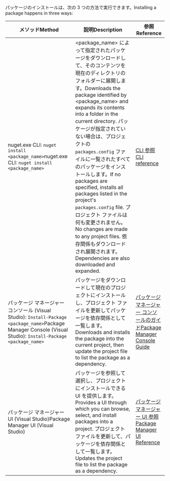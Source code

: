 <span data-ttu-id="dcaae-101">パッケージのインストールは、次の 3 つの方法で実行できます。</span><span class="sxs-lookup"><span data-stu-id="dcaae-101">Installing a package happens in three ways:</span></span>

| <span data-ttu-id="dcaae-102">メソッド</span><span class="sxs-lookup"><span data-stu-id="dcaae-102">Method</span></span> | <span data-ttu-id="dcaae-103">説明</span><span class="sxs-lookup"><span data-stu-id="dcaae-103">Description</span></span> | <span data-ttu-id="dcaae-104">参照</span><span class="sxs-lookup"><span data-stu-id="dcaae-104">Reference</span></span> |
| --- | --- | --- |
| <span data-ttu-id="dcaae-105">nuget.exe CLI: `nuget install <package_name>`</span><span class="sxs-lookup"><span data-stu-id="dcaae-105">nuget.exe CLI: `nuget install <package_name>`</span></span> | <span data-ttu-id="dcaae-106">\<package_name\> によって指定されたパッケージをダウンロードして、そのコンテンツを現在のディレクトリのフォルダーに展開します。</span><span class="sxs-lookup"><span data-stu-id="dcaae-106">Downloads the package identified by \<package_name\> and expands its contents into a folder in the current directory.</span></span> <span data-ttu-id="dcaae-107">パッケージが指定されていない場合は、プロジェクトの `packages.config` ファイルに一覧されたすべてのパッケージをインストールします。</span><span class="sxs-lookup"><span data-stu-id="dcaae-107">If no packages are specified, installs all packages listed in the project's `packages.config` file.</span></span> <span data-ttu-id="dcaae-108">プロジェクト ファイルは何も変更されません。</span><span class="sxs-lookup"><span data-stu-id="dcaae-108">No changes are made to any project files.</span></span> <span data-ttu-id="dcaae-109">依存関係もダウンロードされ展開されます。</span><span class="sxs-lookup"><span data-stu-id="dcaae-109">Dependencies are also downloaded and expanded.</span></span> | [<span data-ttu-id="dcaae-110">CLI 参照</span><span class="sxs-lookup"><span data-stu-id="dcaae-110">CLI reference</span></span>](../tools/nuget-exe-CLI-Reference.md) |
| <span data-ttu-id="dcaae-111">パッケージ マネージャー コンソール (Visual Studio): `Install-Package <package_name>`</span><span class="sxs-lookup"><span data-stu-id="dcaae-111">Package Manager Console (Visual Studio): `Install-Package <package_name>`</span></span> | <span data-ttu-id="dcaae-112">パッケージをダウンロードして現在のプロジェクトにインストールし、プロジェクト ファイルを更新してパッケージを依存関係として一覧します。</span><span class="sxs-lookup"><span data-stu-id="dcaae-112">Downloads and installs the package into the current project, then update the project file to list the package as a dependency.</span></span> | [<span data-ttu-id="dcaae-113">パッケージ マネージャー コンソールのガイド</span><span class="sxs-lookup"><span data-stu-id="dcaae-113">Package Manager Console Guide</span></span>](../tools/Package-Manager-Console.md) |
| <span data-ttu-id="dcaae-114">パッケージ マネージャー UI (Visual Studio)</span><span class="sxs-lookup"><span data-stu-id="dcaae-114">Package Manager UI (Visual Studio)</span></span> | <span data-ttu-id="dcaae-115">パッケージを参照して選択し、プロジェクトにインストールできる UI を提供します。</span><span class="sxs-lookup"><span data-stu-id="dcaae-115">Provides a UI through which you can browse, select, and install packages into a project.</span></span> <span data-ttu-id="dcaae-116">プロジェクト ファイルを更新して、パッケージを依存関係として一覧します。</span><span class="sxs-lookup"><span data-stu-id="dcaae-116">Updates the project file to list the package as a dependency.</span></span> | [<span data-ttu-id="dcaae-117">パッケージ マネージャー UI 参照</span><span class="sxs-lookup"><span data-stu-id="dcaae-117">Package Manager UI Reference</span></span>](../tools/Package-Manager-UI.md) |